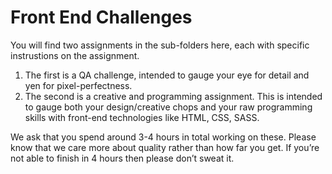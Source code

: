 # Front End Challenges

You will find two assignments in the sub-folders here, each with specific instrustions on the assignment. 

1. The first is a QA challenge, intended to gauge your eye for detail and yen for pixel-perfectness.
2. The second is a creative and programming assignment. This is intended to gauge both your design/creative chops and your raw programming skills with front-end technologies like HTML, CSS, SASS.

We ask that you spend around 3-4 hours in total working on these. Please know that we care more about quality rather than how far you get. If you’re not able to finish in 4 hours then please don’t sweat it. 

